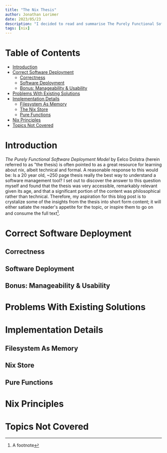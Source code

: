 ```yaml
---
title: "The Nix Thesis"
author: Jonathan Lorimer
date: 2023/05/23
description: "I decided to read and summarise The Purely Functional Software Deployment Model by Eelco Dolstra"
tags: [nix]
---
```


# Table of Contents

- [Introduction](#introduction)
- [Correct Software Deployment](#correct-software-deployment)
    - [Correctness](#correctness)
    - [Software Deployment](#software-deployment)
    - [Bonus: Manageability & Usability](#bonus--manageability--usability)
- [Problems With Existing Solutions](#problems-with-existing-solutions)
- [Implementation Details](#implementation-details)
    - [Filesystem As Memory](#filesystem-as-memory)
    - [The Nix Store](#nix-store)
    - [Pure Functions](#nix-store)
- [Nix Principles](#nix-principles)
- [Topics Not Covered](#topics-not-covered)

# Introduction

_The Purely Functional Software Deployment Model_ by Eelco Dolstra (herein
referred to as "the thesis) is often pointed to as a great resource for
learning about nix, albeit technical and formal. A reasonable response to this
would be: Is a 20 year old, ~250 page thesis really the best way to understand
a software management tool? I set out to discover the answer to this question
myself and found that the thesis was very accessible, remarkably relevant given
its age, and that a significant portion of the content was philosophical rather
than technical. Therefore, my aspiration for this blog post is to crystalize
some of the insights from the thesis into short form content; it will either
satiate the reader's appetite for the topic, or inspire them to go on and
consume the full text[^1].

# Correct Software Deployment

## Correctness

## Software Deployment

## Bonus: Manageability & Usability

# Problems With Existing Solutions

# Implementation Details

## Filesystem As Memory

## Nix Store

## Pure Functions

# Nix Principles

# Topics Not Covered

[^1]: A footnote

